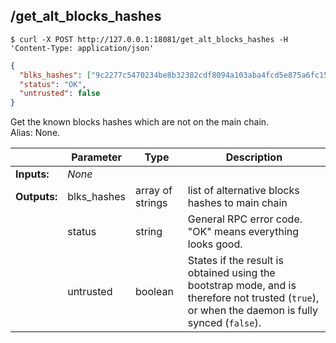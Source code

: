## **/get_alt_blocks_hashes**


```shell
$ curl -X POST http://127.0.0.1:18081/get_alt_blocks_hashes -H 'Content-Type: application/json'
```
```json
{
  "blks_hashes": ["9c2277c5470234be8b32382cdf8094a103aba4fcd5e875a6fc159dc2ec00e011","637c0e0f0558e284493f38a5fcca3615db59458d90d3a5eff0a18ff59b83f46f","6f3adc174a2e8082819ebb965c96a095e3e8b63929ad9be2d705ad9c086a6b1c","697cf03c89a9b118f7bdf11b1b3a6a028d7b3617d2d0ed91322c5709acf75625","d99b3cf3ac6f17157ac7526782a3c3b9537f89d07e069f9ce7821d74bd9cad0e","e97b62109a6303233dcd697fa8545c9fcbc0bf8ed2268fede57ddfc36d8c939c","70ff822066a53ad64b04885c89bbe5ce3e537cdc1f7fa0dc55317986f01d1788","b0d36b209bd0d4442b55ea2f66b5c633f522401f921f5a85ea6f113fd2988866"],
  "status": "OK",
  "untrusted": false
}
```
Get the known blocks hashes which are not on the main chain.  
Alias: None.  


|             | Parameter   | Type             | Description
| ---         | ---         | ---              | ---
|**Inputs:**  | *None*      |                  |
|**Outputs:** | blks_hashes | array of strings | list of alternative blocks hashes to main chain
|             | status      | string           | General RPC error code. "OK" means everything looks good.
|             | untrusted   | boolean          | States if the result is obtained using the bootstrap mode, and is therefore not trusted (`true`), or when the daemon is fully synced (`false`).

